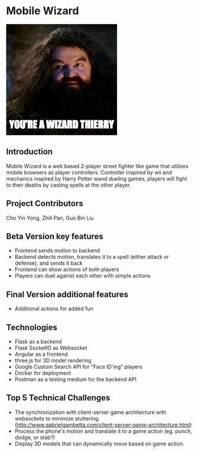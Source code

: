 # Mobile Wizard
![alt text][logo]

## Introduction
Mobile Wizard is a web based 2-player street fighter like game that utilizes mobile browsers as player controllers.
Controller inspired by wii and mechanics inspired by Harry Potter wand dueling games, players will fight to their
deaths by casting spells at the other player.

## Project Contributors
Cho Yin Yong, Zhili Pan, Guo Bin Liu

## Beta Version key features
- Frontend sends motion to backend
- Backend detects motion, translates it to a spell (either attack or defense), and sends it back
- Frontend can show actions of both players
- Players can duel against each other with simple actions

## Final Version additional features
- Additional actions for added fun

## Technologies
- Flask as a backend
- Flask SocketIO as Websocket
- Angular as a frontend
- three.js for 3D model rendering
- Google Custom Search API for "Face ID'ing" players
- Docker for deployment
- Postman as a testing medium for the backend API


## Top 5 Technical Challenges
- The synchronization with client-server game architecture with websockets to minimize stuttering. (http://www.gabrielgambetta.com/client-server-game-architecture.html)
- Process the phone's motion and translate it to a game action (eg. punch, dodge, or stab?)
- Display 3D models that can dynamically move based on game action.

[logo]: you_a_wizard.png "You're a Wizard, Thierry."
